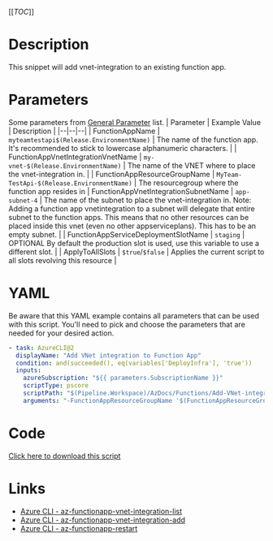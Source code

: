 [[_TOC_]]

# Description

This snippet will add vnet-integration to an existing function app.

# Parameters

Some parameters from [General Parameter](/Azure/Azure-CLI-Snippets) list.
| Parameter | Example Value | Description |
|--|--|--|
| FunctionAppName | `myteamtestapi$(Release.EnvironmentName)` | The name of the function app. It's recommended to stick to lowercase alphanumeric characters. |
| FunctionAppVnetIntegrationVnetName | `my-vnet-$(Release.EnvironmentName)` | The name of the VNET where to place the vnet-integration in. |
| FunctionAppResourceGroupName | `MyTeam-TestApi-$(Release.EnvironmentName)` | The resourcegroup where the function app resides in
| FunctionAppVnetIntegrationSubnetName | `app-subnet-4` | The name of the subnet to place the vnet-integration in. Note: Adding a function app vnetintegration to a subnet will delegate that entire subnet to the function apps. This means that no other resources can be placed inside this vnet (even no other appserviceplans). This has to be an empty subnet. |
| FunctionAppServiceDeploymentSlotName | `staging` | OPTIONAL By default the production slot is used, use this variable to use a different slot. |
| ApplyToAllSlots | `$true`/`$false` | Applies the current script to all slots revolving this resource |

# YAML

Be aware that this YAML example contains all parameters that can be used with this script. You'll need to pick and choose the parameters that are needed for your desired action.

```yaml
- task: AzureCLI@2
  displayName: "Add VNet integration to Function App"
  condition: and(succeeded(), eq(variables['DeployInfra'], 'true'))
  inputs:
    azureSubscription: "${{ parameters.SubscriptionName }}"
    scriptType: pscore
    scriptPath: "$(Pipeline.Workspace)/AzDocs/Functions/Add-VNet-integration-to-Function-App.ps1"
    arguments: "-FunctionAppResourceGroupName '$(FunctionAppResourceGroupName)' -FunctionAppName '$(FunctionAppName)' -FunctionAppVnetIntegrationVnetName '$(FunctionAppVnetIntegrationVnetName)' -FunctionAppVnetIntegrationSubnetName '$(FunctionAppVnetIntegrationSubnetName)' -FunctionAppServiceDeploymentSlotName '$(FunctionAppServiceDeploymentSlotName)' -ApplyToAllSlots $(ApplyToAllSlots)"
```

# Code

[Click here to download this script](../../../../src/Functions/Add-VNet-integration-to-Function-App.ps1)

# Links

- [Azure CLI - az-functionapp-vnet-integration-list](https://docs.microsoft.com/en-us/cli/azure/functionapp/vnet-integration?view=azure-cli-latest#az-functionapp-vnet-integration-list)
- [Azure CLI - az-functionapp-vnet-integration-add](https://docs.microsoft.com/en-us/cli/azure/functionapp/vnet-integration?view=azure-cli-latest#az-functionapp-vnet-integration-add)
- [Azure CLI - az-functionapp-restart](https://docs.microsoft.com/en-us/cli/azure/functionapp?view=azure-cli-latest#az-functionapp-restart)
